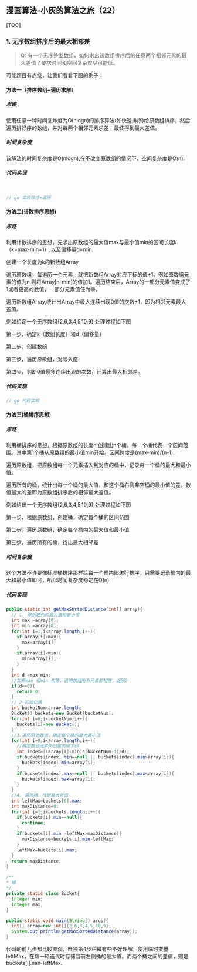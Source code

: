 ## 漫画算法-小灰的算法之旅（22）

[TOC]

### 1. 无序数组排序后的最大相邻差

>Q: 有一个无序整型数组，如何求出该数组排序后的任意两个相邻元素的最大差值？要求时间和空间复杂度尽可能低。

可能题目有点绕，让我们看看下图的例子：



#### 方法一（排序数组+遍历求解）



##### 思路

使用任意一种时间复炸度为O(nlogn)的排序算法(如快速排序)给原数组排序，然后遍历排好序的数组，并对每两个相邻元素求差，最终得到最大差值。

##### 时间复杂度

该解法的时间复杂度是O(nlogn),在不改变原数组的情况下，空间复杂度是O(n).

##### 代码实现

```go


// go 实现排序+遍历
```



#### 方法二(计数排序思想)

##### 思路

利用计数排序的思想，先求出原数组的最大值max与最小值min的区间长度k（k=max-min+1）;以及偏移量d=min.

创建一个长度为k的新数组Array

遍历原数组，每遍历一个元素，就把新数组Array对应下标的值+1。例如原数组元素的值为n,则将Array[n-min]的值加1。遍历结束后，Array的一部分元素值变成了1或者更高的数值，一部分元素值任为零。

遍历新数组Array,统计出Array中最大连续出现0值的次数+1，即为相邻元素最大差值。



例如给定一个无序数组{2,6,3,4,5,10,9},处理过程如下图

第一步，确定k（数组长度）和d（偏移量）



第二步，创建数组



第三步，遍历原数组，对号入座



第四步，判断0值最多连续出现的次数，计算出最大相邻差。



##### 代码实现

```go
// go 代码实现
```





#### 方法三(桶排序思想)

##### 思路

利用桶排序的思想，根据原数组的长度n,创建出n个桶，每一个桶代表一个区间范围。其中第1个桶从原数组的最小值min开始。区间跨度是(max-min)/(n-1).

遍历原数组，把原数组每一个元素插入到对应的桶中，记录每一个桶的最大和最小值。

遍历所有的桶，统计出每一个桶的最大值，和这个桶右侧非空桶的最小值的差，数值最大的差即为原数组排序后的相邻最大差值。

例如给出一个无序数组{2,6,3,4,5,10,9},处理过程如下图

第一步，根据原数组，创建桶，确定每个桶的区间范围



第二步，遍历原数组，确定每个桶内的最大值和最小值



第三步，遍历所有的桶，找出最大相邻差



##### 时间复杂度

这个方法不许要像标准桶排序那样给每一个桶内部进行排序，只需要记录桶内的最大和最小值即可，所以时间复杂度稳定在O(n)



##### 代码实现

```java
public static int getMaxSortedDistance(int[] array){
  // 1. 得到数列的最大值和最小值
  int max =array[0];
  int min =array[0];
  for(int i=1;i<array.length;i++){
    if(array[i]>max){
      max=array[i];
    }
    if(array[i]<min){
      min=array[i];
    }
  }
  int d =max-min;
  //如果max 和min 相等，说明数组所有元素都相等，返回0
  if(d==0){
    return 0:
  }
  // 2 初始化桶
  int bucketNum=array.length;
  Bucket[] buckets=new Bucket[bucketNum];
  for(int i=0;i<bucketNum;i++){
    buckets[i]=new Bucket();
  }
  //3.遍历原始数组，确定每个桶的最大最小值
  for(int i=0;i<array.length;i++){
    //确定数组元素所归属的桶下标
    int index=((array[i]-min)*(bucketNum-1)/d);
    if(buckets[index].min==null || buckets[index].min>array[i]){
      buckets[index].min=array[i];
    }
    if(buckets[index].max==null || buckets[index].max<array[i]){
      buckets[index].max=array[i];
    }
  }
  //4. 遍历桶，找到最大差值
  int leftMax=buckets[0].max;
  int maxDistance=0;
  for(int i=1;i<buckets.length;i++){
    if(buckets[i].min==null){
      continue;
    }
    if(buckets[i].min -leftMax>maxDistance){
      maxDistance=buckets[i].min-leftMax;
    }
    leftMax=buckets[i].max;
  }
  return maxDistance;
}

/**
* 桶
*/
private static class Bucket{
  Integer min;
  Integer max;
}

public static void main(String[] args){
  int[] array=new int[]{2,6,3,4,5,10,9};
  System.out.println(getMaxSortedDistance(array));
}
```

代码的前几步都比较直观，唯独第4步稍微有些不好理解，使用临时变量leftMax，在每一轮迭代时存储当前左侧桶的最大值。而两个桶之间的差值，则是buckets[i].min-leftMax.


